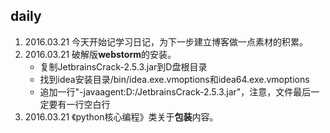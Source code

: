 ## daily
1. 2016.03.21 今天开始记学习日记，为下一步建立博客做一点素材的积累。
2. 2016.03.21 破解版**webstorm**的安装。
    * 复制JetbrainsCrack-2.5.3.jar到D盘根目录
    * 找到idea安装目录/bin/idea.exe.vmoptions和idea64.exe.vmoptions
    * 追加一行"-javaagent:D:/JetbrainsCrack-2.5.3.jar"，注意，文件最后一定要有一行空白行
3. 2016.03.21 《python核心编程》类关于**包装**内容。
